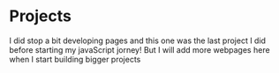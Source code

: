# Projects
I did stop a bit developing pages and this one was the last project I did before starting my javaScript jorney!
But I will add more webpages here when I start building bigger projects
